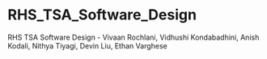 # RHS_TSA_Software_Design
RHS TSA Software Design - Vivaan Rochlani, Vidhushi Kondabadhini, Anish Kodali, Nithya Tiyagi, Devin Liu, Ethan Varghese
